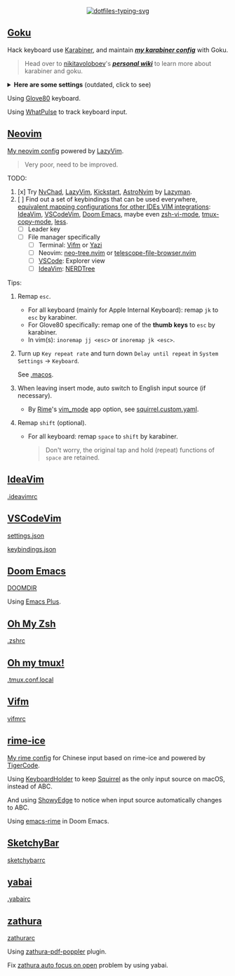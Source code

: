 <p align="center">
  <a href="https://git.io/typing-svg"><img src="https://readme-typing-svg.demolab.com?font=Fira+Code&duration=3500&pause=2000&color=21C8B8&center=true&vCenter=true&width=550&height=50&lines=Personal+dotfiles+on+macOS+managed+by+chezmoi" alt="dotfiles-typing-svg" /></a>
</p>

## [Goku](https://github.com/yqrashawn/GokuRakuJoudo)

Hack keyboard use [Karabiner](https://github.com/pqrs-org/Karabiner-Elements), and maintain **_[my karabiner config](dot_config/karabiner.edn)_** with Goku.

> Head over to [nikitavoloboev](https://github.com/nikitavoloboev)'s **_[personal wiki](https://wiki.nikiv.dev/macOS/apps/karabiner/)_** to learn more about karabiner and goku.

<details>
<summary><strong>Here are some settings</strong> (outdated, click to see)</summary>

| Type              | From                         | To                                                                | Comment                                                                                                                                                                    | Favorite | Todo                         |
| ----------------- | ---------------------------- | ----------------------------------------------------------------- | -------------------------------------------------------------------------------------------------------------------------------------------------------------------------- | -------- | ---------------------------- |
| layer             | space+any                    | shift+any                                                         | use the most strongest finger                                                                                                                                              | yes!     |                              |
| layer             | v/m+any                      | control+any                                                       | use the second strongest finger                                                                                                                                            | yes!     |                              |
| layer             | s+h/j/k/l                    | arrow keys                                                        |                                                                                                                                                                            | yes!     |                              |
| layer             | s+d/f                        | copy/paste                                                        |                                                                                                                                                                            |          |                              |
| layer             | d+j/k                        | cmd+shift+]/cmd+shift+[ in chrome; ctrl+tab/ctrl+shift+tab in wps | switch tabs in most apps                                                                                                                                                   | yes      |                              |
| layer             | d+m                          | maximiz window                                                    | remap [Rectangle](https://github.com/rxhanson/Rectangle)                                                                                                                   |          |                              |
| layer             | d+f/s                        | clicking(like vimium-f)/scrolling                                 | remap [Homerow](https://www.homerow.app/)                                                                                                                                  |          |                              |
| layer             | f+j/k                        | delete/return                                                     | so easy to delete                                                                                                                                                          | yes!     |                              |
| layer             | w+any                        | launch application                                                | w+j -> open chrome when not in chrome; w+j -> cmd+` when already in chrome                                                                                                 | yes!     |                              |
| layer             | o+any                        | open website                                                      | o+f -> create new tab of chrome                                                                                                                                            |          |                              |
| layer             | a+h/j/k/l/v/b/n              | mouse navigation/click                                            | during navigation: hold f to slow down, hold s to scroll                                                                                                                   |          | avoid pinky problem          |
| layer             | a+i/o                        | zoom in/out                                                       |                                                                                                                                                                            |          |                              |
| layer             | t+any                        | toggle setting/information                                        | t+d -> toggle dark mode                                                                                                                                                    |          |                              |
| layer             | g+h/j/k/l                    | home/page_down/page_up/end                                        |                                                                                                                                                                            |          |                              |
| layer             | x+h/j/k/l                    | shift+arrow                                                       | vi visual mode                                                                                                                                                             |          |                              |
| layer             | r+h/j/k/l                    | scrolling                                                         |                                                                                                                                                                            |          |                              |
| simultaneous keys | j+k                          | esc                                                               |                                                                                                                                                                            | yes      |                              |
| simultaneous keys | m+k                          | translate                                                         | remap [Easydict](https://github.com/tisfeng/Easydict)                                                                                                                      |          | left hand mode with mouse    |
| modifier alone    | left cmd                     | cmd+tab                                                           | so easy to switch previous app                                                                                                                                             | yes!     |                              |
| modifier alone    | right cmd                    | mouse center click to active app, then maximize window            | use it a lot when vimium/ideavim lose focus in chrome/IntelliJ                                                                                                             | yes      |                              |
| modifier alone    | left option                  | tmux prefix                                                       |                                                                                                                                                                            | yes      |                              |
| modifier alone    | right option                 | translate in chrome/IntelliJ/Others                               | remap [immersive-translate](https://immersivetranslate.com/)/[Translation](https://github.com/YiiGuxing/TranslationPlugin)/[Easydict](https://github.com/tisfeng/Easydict) | yes      |                              |
| modifier alone    | left shift                   | switch english/chinese input                                      | by Rime (nothing to do with goku)                                                                                                                                          |          | avoid pinky problem          |
| modifier alone    | right shift                  | caps_lock                                                         | turn on caps_lock to enter vi mode (in process)                                                                                                                            |          | more vi binding              |
| modifier alone    | fn                           | copy                                                              |                                                                                                                                                                            |          |                              |
| modifier alone    | left control                 | paste                                                             |                                                                                                                                                                            |          |                              |
| other             | caps_lock                    | esc(pressed alone)/control(as modifier)                           | use `j+k` and `v/m+any` instead                                                                                                                                            |          |                              |
| mouse             | right click                  | copy word(double right click)/selected(hold right click)          |                                                                                                                                                                            |          |                              |
| mouse             | option/command + left click  | copy word/selected                                                |                                                                                                                                                                            |          |                              |
| mouse             | middle click                 | paste(hold middle click to overwrite)                             |                                                                                                                                                                            |          |                              |
| trackpad          | s/d + finger on trackpad     | copy word/selected                                                |                                                                                                                                                                            |          | easy to accidentally trigger |
| trackpad          | f + finger on trackpad       | paste(hold f to overwrite)                                        |                                                                                                                                                                            |          | easy to accidentally trigger |
| trackpad          | h/j/k/l + finger on trackpad | arrow keys(one finger), home/page_down/page_up/end(two fingers)   |                                                                                                                                                                            |          | easy to accidentally trigger |

</details>

Using [Glove80](https://www.moergo.com/) keyboard.

Using [WhatPulse](https://whatpulse.org/) to track keyboard input.

## [Neovim](https://neovim.io/)

[My neovim config](dot_config/nvim) powered by [LazyVim](https://github.com/LazyVim/LazyVim).

> Very poor, need to be improved.

TODO:

1. [x] Try [NvChad](https://github.com/NvChad/NvChad), [LazyVim](https://github.com/LazyVim/LazyVim), [Kickstart](https://github.com/nvim-lua/kickstart.nvim), [AstroNvim](https://github.com/AstroNvim/AstroNvim) by [Lazyman](https://github.com/doctorfree/nvim-lazyman).
2. [ ] Find out a set of keybindings that can be used everywhere, [equivalent mapping configurations for other IDEs VIM integrations](https://github.com/magidc/nvim-config#equivalent-mapping-configurations-for-other-ides-vim-integrations): [IdeaVim](#ideavim), [VSCodeVim](#vscodevim), [Doom Emacs](#doom-emacs), maybe even [zsh-vi-mode](#oh-my-zsh), [tmux-copy-mode](#oh-my-tmux), [less](dot_config/lesskey).
   - [ ] Leader key
   - [ ] File manager specifically
     - [ ] Terminal: [Vifm](#vifm) or [Yazi](https://github.com/sxyazi/yazi)
     - [ ] Neovim: [neo-tree.nvim](https://github.com/nvim-neo-tree/neo-tree.nvim) or [telescope-file-browser.nvim](https://github.com/nvim-telescope/telescope-file-browser.nvim)
     - [ ] [VSCode](#vscodevim): Explorer view
     - [ ] [IdeaVim](#ideavim): [NERDTree](https://github.com/JetBrains/ideavim/wiki/NERDTree-support)

Tips:

1. Remap `esc`.

   - For all keyboard (mainly for Apple Internal Keyboard): remap `jk` to `esc` by karabiner.
   - For Glove80 specifically: remap one of the **thumb keys** to `esc` by karabiner.
   - In vim(s): `inoremap jj <esc>` or `inoremap jk <esc>`.

2. Turn up `Key repeat rate` and turn down `Delay until repeat` in `System Settings` -> `Keyboard`.

   See [.macos](backup/.macos).

3. When leaving insert mode, auto switch to English input source (if necessary).

   - By [Rime](https://rime.im/)'s [vim_mode](https://github.com/rime/home/blob/11bbdb85d2acbb6789433064711b03b4952aa7f5/blog/source/release/squirrel/index.md?plain=1#L256) app option, see [squirrel.custom.yaml](private_Library/Rime/squirrel.custom.yaml).

4. Remap `shift` (optional).

   - For all keyboard: remap `space` to `shift` by karabiner.

     > Don't worry, the original tap and hold (repeat) functions of `space` are retained.

## [IdeaVim](https://github.com/JetBrains/ideavim)

[.ideavimrc](dot_ideavimrc)

## [VSCodeVim](https://github.com/VSCodeVim/Vim)

[settings.json](symlinks/vscode/settings.json)

[keybindings.json](symlinks/vscode/keybindings.json)

## [Doom Emacs](https://github.com/doomemacs/doomemacs)

[DOOMDIR](dot_config/doom)

Using [Emacs Plus](https://github.com/d12frosted/homebrew-emacs-plus).

## [Oh My Zsh](https://ohmyz.sh/)

[.zshrc](dot_zshrc)

## [Oh my tmux!](https://github.com/gpakosz/.tmux)

[.tmux.conf.local](dot_tmux.conf.local)

## [Vifm](https://github.com/vifm/vifm)

[vifmrc](dot_config/private_vifm/vifmrc)

## [rime-ice](https://github.com/iDvel/rime-ice)

[My rime config](private_Library/Rime) for Chinese input based on rime-ice and powered by [TigerCode](https://tiger-code.com/).

Using [KeyboardHolder](https://keyboardholder.leavesc.com/zh-cn/) to keep [Squirrel](https://github.com/rime/squirrel) as the only input source on macOS, instead of ABC.

And using [ShowyEdge](https://github.com/pqrs-org/ShowyEdge) to notice when input source automatically changes to ABC.

Using [emacs-rime](https://github.com/DogLooksGood/emacs-rime) in Doom Emacs.

## [SketchyBar](https://github.com/FelixKratz/SketchyBar)

[sketchybarrc](dot_config/sketchybar/executable_sketchybarrc)

## [yabai](https://github.com/koekeishiya/yabai)

[.yabairc](executable_dot_yabairc)

## [zathura](https://github.com/zegervdv/homebrew-zathura)

[zathurarc](dot_config/zathura/zathurarc)

Using [zathura-pdf-poppler](https://github.com/zegervdv/homebrew-zathura#install-and-link-one-of-the-two-plugins) plugin.

Fix [zathura auto focus on open](https://github.com/zegervdv/homebrew-zathura/issues/62#issuecomment-1413968157) problem by using yabai.
